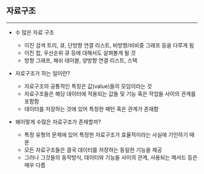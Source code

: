 ## 자료구조

---

- 수 많은 자료 구조
    - 이진 검색 트리, 큐, 단방향 연결 리스트, 비방향/비비중 그래프 등을 다루게 됨
    - 이진 힙, 우선순위 큐 등에 대해서도 살펴볼게 될 것
    - 방향 그래프, 해쉬 테이블, 양방향 연결 리스트, 스택

- 자료구조가 하는 일이란?
    - 자료구조의 공통적인 특징은 값(value)들의 모임이라는 것
    - 자료구조들은 해당 데이터에 적용되는 값들 및 기능 혹은 작업들 사이의 관계를 포함함
    - 데이터를 저장하는 것에 있어 특정한 패턴 혹은 관계가 존재함

- 왜이렇게 수많은 자료구조가 존재할까?
    - 특정 유형의 문제에 있어 특정한 자료구조가 효율적이라는 사실에 기인하기 때문
    - 모든 자료구조들은 결국 데이터를 저장하는 동일한 기능을 제공
    - 그러나 그것들의 동작방식, 데이터와 기능들 사이의 관계, 사용되는 메서드 등은 매우 다름